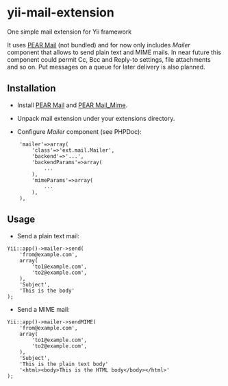 yii-mail-extension
==================

One simple mail extension for Yii framework

It uses [PEAR Mail](http://pear.php.net/manual/en/package.mail.php) (not bundled) and for now only includes *Mailer* component that allows to send plain text and MIME mails. In near future this component could permit Cc, Bcc and Reply-to settings, file attachments and so on. Put messages on a queue for later delivery is also planned.

Installation
------------

* Install [PEAR Mail](http://pear.php.net/package/Mail/) and [PEAR Mail_Mime](http://pear.php.net/package/Mail_Mime/).

* Unpack mail extension under your extensions directory.

* Configure *Mailer* component (see PHPDoc):

```
	'mailer'=>array(
		'class'=>'ext.mail.Mailer',
		'backend'=>'...',
		'backendParams'=>array(
			...
		),
		'mimeParams'=>array(
			...
		),
	),
```

Usage
-----

* Send a plain text mail:

```
Yii::app()->mailer->send(
	'from@example.com',
	array(
		'to1@example.com',
		'to2@example.com',
	),
	'Subject',
	'This is the body'
);
```

* Send a MIME mail:

```
Yii::app()->mailer->sendMIME(
	'from@example.com',
	array(
		'to1@example.com',
		'to2@example.com',
	),
	'Subject',
	'This is the plain text body'
	'<html><body>This is the HTML body</body></html>'
);
```

